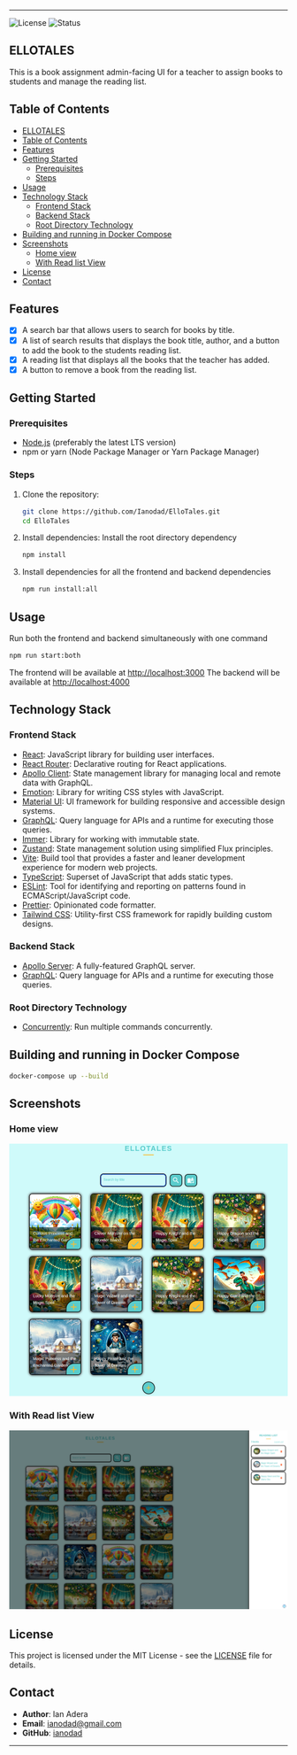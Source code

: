 ---

![License](https://img.shields.io/badge/license-MIT-blue.svg) ![Status](https://img.shields.io/badge/status-active-success.svg)

## ELLOTALES

This is a book assignment admin-facing UI for a teacher to assign books to students and manage the reading list.

## Table of Contents

- [ELLOTALES](#ellotales)
- [Table of Contents](#table-of-contents)
- [Features](#features)
- [Getting Started](#getting-started)
  - [Prerequisites](#prerequisites)
  - [Steps](#steps)
- [Usage](#usage)
- [Technology Stack](#technology-stack)
  - [Frontend Stack](#frontend-stack)
  - [Backend Stack](#backend-stack)
  - [Root Directory Technology](#root-directory-technology)
- [Building and running in Docker Compose](#building-and-running-in-docker-compose)
- [Screenshots](#screenshots)
  - [Home view](#home-view)
  - [With Read list View](#with-read-list-view)
- [License](#license)
- [Contact](#contact)

## Features

- [x] A search bar that allows users to search for books by title.
- [x] A list of search results that displays the book title, author, and a button to add the book to the students reading list.
- [x] A reading list that displays all the books that the teacher has added.
- [x] A button to remove a book from the reading list.

## Getting Started

### Prerequisites

- [Node.js](https://nodejs.org/) (preferably the latest LTS version)
- npm or yarn (Node Package Manager or Yarn Package Manager)

### Steps

1. Clone the repository:
   ```sh
   git clone https://github.com/Ianodad/ElloTales.git
   cd ElloTales
   ```
2. Install dependencies:
   Install the root directory dependency
   ```sh
   npm install
   ```
3. Install dependencies for all the frontend and backend dependencies
   ```sh
   npm run install:all
   ```

## Usage

Run both the frontend and backend simultaneously with one command

```sh
npm run start:both
```

The frontend will be available at [http://localhost:3000](http://localhost:3000)
The backend will be available at [http://localhost:4000](http://localhost:4000)

## Technology Stack

### Frontend Stack

- [React](https://reactjs.org/): JavaScript library for building user interfaces.
- [React Router](https://reactrouter.com/): Declarative routing for React applications.
- [Apollo Client](https://www.apollographql.com/docs/react/): State management library for managing local and remote data with GraphQL.
- [Emotion](https://emotion.sh/docs/introduction): Library for writing CSS styles with JavaScript.
- [Material UI](https://mui.com/): UI framework for building responsive and accessible design systems.
- [GraphQL](https://graphql.org/): Query language for APIs and a runtime for executing those queries.
- [Immer](https://immerjs.github.io/immer/): Library for working with immutable state.
- [Zustand](https://zustand.surge.sh/): State management solution using simplified Flux principles.
- [Vite](https://vitejs.dev/): Build tool that provides a faster and leaner development experience for modern web projects.
- [TypeScript](https://www.typescriptlang.org/): Superset of JavaScript that adds static types.
- [ESLint](https://eslint.org/): Tool for identifying and reporting on patterns found in ECMAScript/JavaScript code.
- [Prettier](https://prettier.io/): Opinionated code formatter.
- [Tailwind CSS](https://tailwindcss.com/): Utility-first CSS framework for rapidly building custom designs.

### Backend Stack

- [Apollo Server](https://www.apollographql.com/docs/apollo-server/): A fully-featured GraphQL server.
- [GraphQL](https://graphql.org/): Query language for APIs and a runtime for executing those queries.

### Root Directory Technology

- [Concurrently](https://www.npmjs.com/package/concurrently): Run multiple commands concurrently.

## Building and running in Docker Compose

```sh
docker-compose up --build
```

## Screenshots

### Home view
![Dashboard](screenshots/screenshot-home.png)

### With Read list View
![Dashboard](screenshots/screenshot-readList.png)
## License

This project is licensed under the MIT License - see the [LICENSE](LICENSE) file for details.

## Contact

- **Author**: Ian Adera
- **Email**: ianodad@gmail.com
- **GitHub**: [ianodad](https://github.com/ianodad)

---